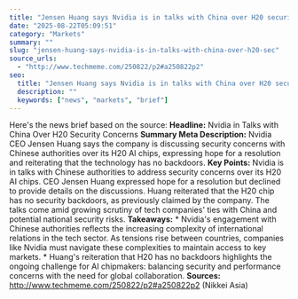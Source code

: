 ```yaml
---
title: "Jensen Huang says Nvidia is in talks with China over H20 security concerns, is hopeful for a resolution, and reiterates that the H20 has no 'security backdoors' (Nikkei Asia)"
date: "2025-08-22T05:09:51"
category: "Markets"
summary: ""
slug: "jensen-huang-says-nvidia-is-in-talks-with-china-over-h20-sec"
source_urls:
  - "http://www.techmeme.com/250822/p2#a250822p2"
seo:
  title: "Jensen Huang says Nvidia is in talks with China over H20 security concerns, is hopeful for a resolution, and reiterates that the H20 has no 'security backdoors' (Nikkei Asia) | Hash n Hedge"
  description: ""
  keywords: ["news", "markets", "brief"]
---
```

Here's the news brief based on the source:  **Headline:** Nvidia in Talks with China Over H20 Security Concerns  **Summary Meta Description:** Nvidia CEO Jensen Huang says the company is discussing security concerns with Chinese authorities over its H20 AI chips, expressing hope for a resolution and reiterating that the technology has no backdoors.  **Key Points:**   Nvidia is in talks with Chinese authorities to address security concerns over its H20 AI chips.  CEO Jensen Huang expressed hope for a resolution but declined to provide details on the discussions.  Huang reiterated that the H20 chip has no security backdoors, as previously claimed by the company.  The talks come amid growing scrutiny of tech companies' ties with China and potential national security risks.  **Takeaways:**  * Nvidia's engagement with Chinese authorities reflects the increasing complexity of international relations in the tech sector. As tensions rise between countries, companies like Nvidia must navigate these complexities to maintain access to key markets. * Huang's reiteration that H20 has no backdoors highlights the ongoing challenge for AI chipmakers: balancing security and performance concerns with the need for global collaboration.  **Sources:**  http://www.techmeme.com/250822/p2#a250822p2 (Nikkei Asia)
